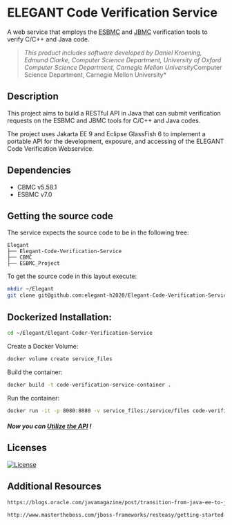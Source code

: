 # ELEGANT Code Verification Service

A web service that employs the [ESBMC](https://github.com/elegant-h2020/esbmc "ESBMC") and [JBMC](https://github.com/elegant-h2020/cbmc "JBMC") verification tools to verify C/C++ and Java code.

> *This product includes software developed by Daniel Kroening,
Edmund Clarke,
Computer Science Department, University of Oxford
Computer Science Department, Carnegie Mellon University*Computer Science Department, Carnegie Mellon University*


## Description

This project aims to build a RESTful API in Java that can submit verification requests on the ESBMC and JBMC tools for C/C++ and Java codes. 

The project uses Jakarta EE 9 and Eclipse GlassFish 6 to implement a portable API for the development, exposure, and accessing of the ELEGANT
Code Verification Webservice.

## Dependencies

- CBMC v5.58.1
- ESBMC v7.0

## Getting the source code

The service expects the source code to be in the following tree:

```
Elegant
├── Elegant-Code-Verification-Service
├── CBMC
├── ESBMC_Project
```

To get the source code in this layout execute:

```bash
mkdir ~/Elegant
git clone git@github.com:elegant-h2020/Elegant-Code-Verification-Service.git ~/Elegant/Elegant-Code-Verification-Service
```

## Dockerized Installation:

```bash
cd ~/Elegant/Elegant-Coder-Verification-Service
```
Create a Docker Volume:
```bash
docker volume create service_files
```
Build the container:
```bash
docker build -t code-verification-service-container .
```
Run the container:
```bash
docker run -it -p 8080:8080 -v service_files:/service/files code-verification-service-container
```

##### Now you can [Utilize the API](UTILIZATION.md) !


## Licenses

[![License](https://img.shields.io/badge/License-Apache_2.0-blue.svg)](https://opensource.org/licenses/Apache-2.0)

## Additional Resources

```bash
https://blogs.oracle.com/javamagazine/post/transition-from-java-ee-to-jakarta-ee

http://www.mastertheboss.com/jboss-frameworks/resteasy/getting-started-with-jakarta-restful-services/
````
